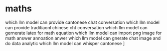 # maths

which llm model can provide cantonese chat conversation
which llm model can provide traditiaonl chinese cht conversation
which llm model can gernerate latex for math equation 
which llm model can import png image for math answer annoation anwer
which llm model can gnerate chat image and do data analytic
which llm model can whisper cantonese
]
